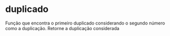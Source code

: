 # duplicado
Função que encontra o primeiro duplicado considerando o segundo número como a duplicação. Retorne a duplicação considerada
